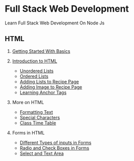 # Full Stack Web Development
Learn Full Stack Web Development On Node Js


## HTML

1. [Getting Started With Basics](https://vigneshvaranasi.github.io/FSWD/01-Getting%20Started%20with%20Basics!/1.index)

2. [Introduction to HTML](https://vigneshvaranasi.github.io/FSWD/02-Intro%20to%20HTML/1.Creating%20First%20HTML%20Page)
      - [Unordered Lists](https://vigneshvaranasi.github.io/FSWD/02-Intro%20to%20HTML/3.Unordered%20Lists)
      - [Ordered Lists](https://vigneshvaranasi.github.io/FSWD/02-Intro%20to%20HTML/4.Ordered%20List)
      - [Adding Lists to Recipe Page](https://vigneshvaranasi.github.io/FSWD/02-Intro%20to%20HTML/5.Adding%20Lists%20to%20Recipe%20Page)
      - [Adding Image to Recipe Page](https://vigneshvaranasi.github.io/FSWD/02-Intro%20to%20HTML/6.Adding%20Image%20to%20Recipe%20Page)
      - [Learning Anchor Tags](https://vigneshvaranasi.github.io/FSWD/02-Intro%20to%20HTML/7.Adding%20Anchor%20tag)

3. More on HTML
      - [Formatting Text](https://vigneshvaranasi.github.io/FSWD/3.%20More%20on%20HTML/1.Formatting%20Text)
      - [Special Characters](https://vigneshvaranasi.github.io/FSWD/3.%20More%20on%20HTML/2.Special%20Characters)
      - [Class Time Table](https://vigneshvaranasi.github.io/FSWD/3.%20More%20on%20HTML/3.Create%20Class%20Time%20Table)

4. Forms in HTML
      - [Different Types of inputs in Forms](https://vigneshvaranasi.github.io/FSWD/4.%20Forms/1.Simple%20Form)
      - [Radio and Check Boxes in Forms](https://vigneshvaranasi.github.io/FSWD/4.%20Forms/2.Radio%20and%20Check%20Box)
      - [Select and Text Area](https://vigneshvaranasi.github.io/FSWD/4.%20Forms/3.Select%20and%20Text%20area)



